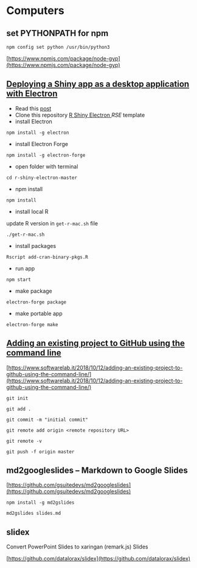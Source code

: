 # Computers

## set PYTHONPATH for npm

```text
npm config set python /usr/bin/python3
```

[https://www.npmjs.com/package/node-gyp](https://www.npmjs.com/package/node-gyp)

## [Deploying a Shiny app as a desktop application with Electron](https://www.travishinkelman.com/post/deploy-shiny-electron/)

* Read this [post](https://www.travishinkelman.com/post/deploy-shiny-electron/)
* Clone this repository [R Shiny Electron ](https://github.com/dirkschumacher/r-shiny-electron)$RSE$ template
* install Electron

```text
npm install -g electron
```

* install Electron Forge

```text
npm install -g electron-forge
```

* open folder with terminal

```text
cd r-shiny-electron-master
```

* npm install

```text
npm install
```

* install local R

update R version in `get-r-mac.sh` file

```text
./get-r-mac.sh
```

* install packages

```text
Rscript add-cran-binary-pkgs.R
```

* run app

```text
npm start
```

* make package

```text
electron-forge package
```

* make portable app

```text
electron-forge make
```

## [Adding an existing project to GitHub using the command line](https://www.softwarelab.it/2018/10/12/adding-an-existing-project-to-github-using-the-command-line/)

[https://www.softwarelab.it/2018/10/12/adding-an-existing-project-to-github-using-the-command-line/](https://www.softwarelab.it/2018/10/12/adding-an-existing-project-to-github-using-the-command-line/)

```text
git init
```

```text
git add .
```

```text
git commit -m "initial commit"
```

```text
git remote add origin <remote repository URL>
```

```text
git remote -v
```

```text
git push -f origin master
```

## md2googleslides – Markdown to Google Slides

[https://github.com/gsuitedevs/md2googleslides](https://github.com/gsuitedevs/md2googleslides)

```text
npm install -g md2gslides
```

```text
md2gslides slides.md
```

## slidex

Convert PowerPoint Slides to xaringan \(remark.js\) Slides

[https://github.com/datalorax/slidex](https://github.com/datalorax/slidex)

